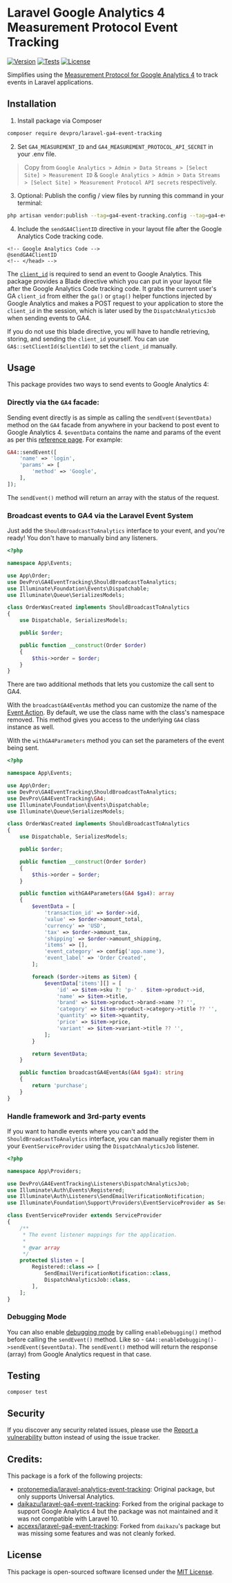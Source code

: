 # Laravel Google Analytics 4 Measurement Protocol Event Tracking

[![Version](https://img.shields.io/github/v/release/devproca/laravel-ga4-event-tracking?sort=semver&style=flat-square)](https://github.com/devproca/laravel-ga4-event-tracking/releases)
[![Tests](https://img.shields.io/github/actions/workflow/status/devproca/laravel-ga4-event-tracking/tests.yml?&label=tests&style=flat-square)](https://github.com/devproca/laravel-ga4-event-tracking/actions)
[![License](https://img.shields.io/github/license/devproca/laravel-ga4-event-tracking?label=open%20source&style=flat-square)](https://packagist.org/packages/devpro/laravel-ga4-event-tracking)


Simplifies using the [Measurement Protocol for Google Analytics 4](https://developers.google.com/analytics/devguides/collection/protocol/ga4) to track events in Laravel applications.

## Installation

1) Install package via Composer

``` bash
composer require devpro/laravel-ga4-event-tracking
```

2) Set `GA4_MEASUREMENT_ID`  and `GA4_MEASUREMENT_PROTOCOL_API_SECRET` in your .env file.

> Copy from `Google Analytics > Admin > Data Streams > [Select Site] > Measurement ID` & `Google Analytics > Admin > Data Streams > [Select Site] > Measurement Protocol API secrets` respectively.

3) Optional: Publish the config / view files by running this command in your terminal:

``` bash
php artisan vendor:publish --tag=ga4-event-tracking.config --tag=ga4-event-tracking.views
```

4) Include the `sendGA4ClientID` directive in your layout file after the Google Analytics Code tracking code.

```blade
<!-- Google Analytics Code -->
@sendGA4ClientID
<!-- </head> -->
```

The [`client_id`](https://developers.google.com/analytics/devguides/collection/protocol/ga4/reference?client_type=gtag#payload_post_body) is required to send an event to Google Analytics. This package provides a Blade directive which you can put in your layout file after the Google Analytics Code tracking code. It grabs the current user's GA `client_id` from either the `ga()` or `gtag()` helper functions injected by Google Analytics and makes a POST request to your application to store the `client_id` in the session, which is later used by the `DispatchAnalyticsJob` when sending events to GA4.

If you do not use this blade directive, you will have to handle retrieving, storing, and sending the `client_id` yourself. You can use `GA$::setClientId($clientId)` to set the `client_id` manually.

## Usage

This package provides two ways to send events to Google Analytics 4:

### Directly via the `GA4` facade:

Sending event directly is as simple as calling the `sendEvent($eventData)` method on the `GA4` facade from anywhere in your backend to post event to Google Analytics 4. `$eventData` contains the name and params of the event as per this [reference page](https://developers.google.com/analytics/devguides/collection/protocol/ga4/reference/events#login). For example:

```php
GA4::sendEvent([
    'name' => 'login',
    'params' => [
        'method' => 'Google',
    ],
]);
```

The `sendEvent()` method will return an array with the status of the request.


### Broadcast events to GA4 via the Laravel Event System

Just add the `ShouldBroadcastToAnalytics` interface to your event, and you're ready! You don't have to manually bind any listeners.

```php
<?php

namespace App\Events;

use App\Order;
use DevPro\GA4EventTracking\ShouldBroadcastToAnalytics;
use Illuminate\Foundation\Events\Dispatchable;
use Illuminate\Queue\SerializesModels;

class OrderWasCreated implements ShouldBroadcastToAnalytics
{
    use Dispatchable, SerializesModels;

    public $order;

    public function __construct(Order $order)
    {
        $this->order = $order;
    }
}
```

There are two additional methods that lets you customize the call sent to GA4.

With the `broadcastGA4EventAs` method you can customize the name of the [Event Action](https://developers.google.com/analytics/devguides/collection/analyticsjs/field-reference#eventAction). By default, we use the class name with the class's namespace removed. This method gives you access to the underlying `GA4` class instance as well.

With the `withGA4Parameters` method you can set the parameters of the event being sent.

```php
<?php

namespace App\Events;

use App\Order;
use DevPro\GA4EventTracking\ShouldBroadcastToAnalytics;
use DevPro\GA4EventTracking\GA4;
use Illuminate\Foundation\Events\Dispatchable;
use Illuminate\Queue\SerializesModels;

class OrderWasCreated implements ShouldBroadcastToAnalytics
{
    use Dispatchable, SerializesModels;

    public $order;

    public function __construct(Order $order)
    {
        $this->order = $order;
    }

    public function withGA4Parameters(GA4 $ga4): array
    {
        $eventData = [
            'transaction_id' => $order->id,
            'value' => $order->amount_total,
            'currency' => 'USD',
            'tax' => $order->amount_tax,
            'shipping' => $order->amount_shipping,
            'items' => [],
            'event_category' => config('app.name'),
            'event_label' => 'Order Created',
        ];

        foreach ($order->items as $item) {
            $eventData['items'][] = [
                'id' => $item->sku ?: 'p-' . $item->product->id,
                'name' => $item->title,
                'brand' => $item->product->brand->name ?? '',
                'category' => $item->product->category->title ?? '',
                'quantity' => $item->quantity,
                'price' => $item->price,
                'variant' => $item->variant->title ?? '',
            ];
        }

        return $eventData;
    }

    public function broadcastGA4EventAs(GA4 $ga4): string
    {
        return 'purchase';
    }
}
```


### Handle framework and 3rd-party events

If you want to handle events where you can't add the `ShouldBroadcastToAnalytics` interface, you can manually register them in your `EventServiceProvider` using the `DispatchAnalyticsJob` listener.

```php
<?php

namespace App\Providers;

use DevPro\GA4EventTracking\Listeners\DispatchAnalyticsJob;
use Illuminate\Auth\Events\Registered;
use Illuminate\Auth\Listeners\SendEmailVerificationNotification;
use Illuminate\Foundation\Support\Providers\EventServiceProvider as ServiceProvider;

class EventServiceProvider extends ServiceProvider
{
    /**
     * The event listener mappings for the application.
     *
     * @var array
     */
    protected $listen = [
        Registered::class => [
            SendEmailVerificationNotification::class,
            DispatchAnalyticsJob::class,
        ],
    ];
}
```

### Debugging Mode

You can also enable [debugging mode](https://developers.google.com/analytics/devguides/collection/protocol/ga4/validating-events) by calling `enableDebugging()` method before calling the `sendEvent()` method. Like so - `GA4::enableDebugging()->sendEvent($eventData)`. The `sendEvent()` method will return the response (array) from Google Analytics request in that case.


## Testing

``` bash
composer test
```

## Security

If you discover any security related issues, please use the [Report a vulnerability](https://github.com/devproca/laravel-ga4-event-tracking/security/advisories/new) button instead of using the issue tracker.

## Credits:

This package is a fork of the following projects:

- [protonemedia/laravel-analytics-event-tracking](https://github.com/protonemedia/laravel-analytics-event-tracking): Original package, but only supports Universal Analytics.
- [daikazu/laravel-ga4-event-tracking](https://github.com/daikazu/laravel-ga4-event-tracking): Forked from the original package to support Google Analytics 4 but the package was not maintained and it was not compatible with Laravel 10.
- [accexs/laravel-ga4-event-tracking](https://github.com/accexs/laravel-ga4-event-tracking): Forked from `daikazu`'s package but was missing some features and was not cleanly forked.

## License

This package is open-sourced software licensed under the [MIT License](LICENSE).
